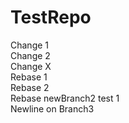 # TestRepo
Change 1 <br />
Change 2 <br />
Change X <br />
Rebase 1 <br />
Rebase 2 <br />
Rebase newBranch2 test 1<br />
Newline on Branch3
